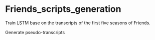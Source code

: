 # Friends_scripts_generation

Train LSTM base on the transcripts of the first five seasons of Friends.

Generate pseudo-transcripts
